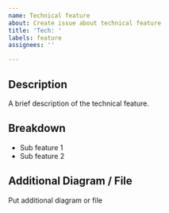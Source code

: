 ```yaml
---
name: Technical feature
about: Create issue about technical feature
title: 'Tech: '
labels: feature
assignees: ''

---
```


## Description
A brief description of the technical feature.

## Breakdown
- Sub feature 1
- Sub feature 2

## Additional Diagram / File
Put additional diagram or file